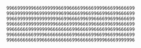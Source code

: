         99669999996669999996699666699666999966699666699
        99699999999699999999699666699669966996699666699
        99669999999999999996699666699699666699699666699
        99666699999999999966666999966699666699699666699
        99666666999999996666666699666699666699699666699
        99666666669999666666666699666669966996699666699
        99666666666996666666666699666666999966669999996
